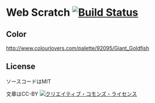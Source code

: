# Web Scratch [![Build Status](https://travis-ci.org/azu/azu.github.io.svg?branch=master)](https://travis-ci.org/azu/azu.github.io)


## Color

http://www.colourlovers.com/palette/92095/Giant_Goldfish

## License

ソースコードはMIT

文章はCC-BY <a rel="license" href="http://creativecommons.org/licenses/by/4.0/"><img alt="クリエイティブ・コモンズ・ライセンス" style="border-width:0" src="https://i.creativecommons.org/l/by/4.0/88x31.png" /></a>